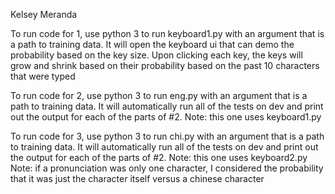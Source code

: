 Kelsey Meranda

To run code for 1, use python 3 to run keyboard1.py with an argument that is a path to training data. It will open the keyboard ui that can demo the probability based on the key size. Upon clicking each key, the keys will grow and shrink based on their probability based on the past 10 characters that were typed

To run code for 2, use python 3 to run eng.py with an argument that is a path to training data. It will automatically run all of the tests on dev and print out the output for each of the parts of #2. Note: this one uses keyboard1.py

To run code for 3, use python 3 to run chi.py with an argument that is a path to training data. It will automatically run all of the tests on dev and print out the output for each of the parts of #2. Note: this one uses keyboard2.py
	Note: if a pronunciation was only one character, I considered the probability that it was just the character itself versus a chinese character
